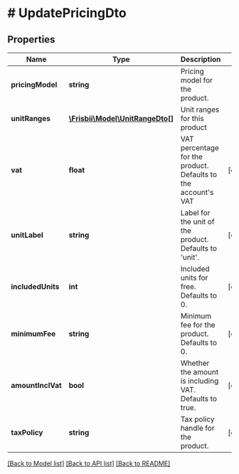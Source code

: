 # # UpdatePricingDto

## Properties

Name | Type | Description | Notes
------------ | ------------- | ------------- | -------------
**pricingModel** | **string** | Pricing model for the product. |
**unitRanges** | [**\Frisbii\Model\UnitRangeDto[]**](UnitRangeDto.md) | Unit ranges for this product |
**vat** | **float** | VAT percentage for the product. Defaults to the account&#39;s VAT | [optional]
**unitLabel** | **string** | Label for the unit of the product. Defaults to &#39;unit&#39;. | [optional]
**includedUnits** | **int** | Included units for free. Defaults to 0. | [optional]
**minimumFee** | **string** | Minimum fee for the product. Defaults to 0. | [optional]
**amountInclVat** | **bool** | Whether the amount is including VAT. Defaults to true. | [optional]
**taxPolicy** | **string** | Tax policy handle for the product. | [optional]

[[Back to Model list]](../../README.md#models) [[Back to API list]](../../README.md#endpoints) [[Back to README]](../../README.md)
